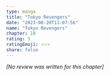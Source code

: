 ```yaml
---
type: manga
title: "Tokyo Revengers"
date: "2023-08-20T11:07:56"
name: "Tokyo Revengers"
chapter: 18
rating: 3
ratingEmoji: ⭐️⭐️⭐️
share: false
---
```


_[No review was written for this chapter]_
